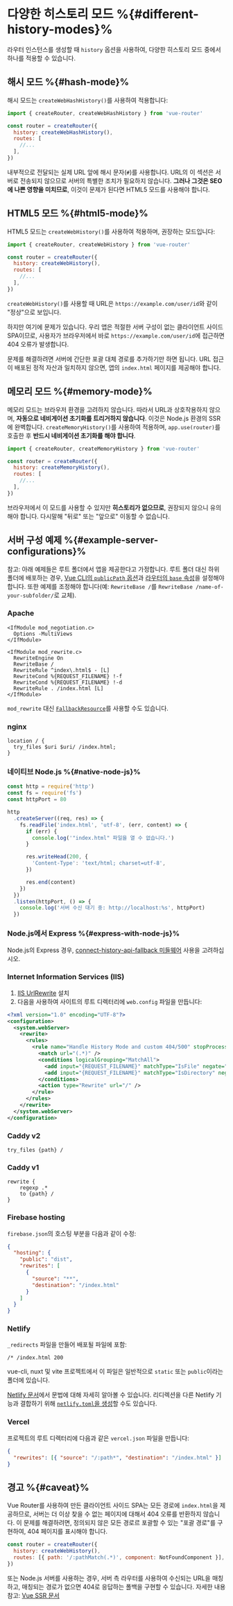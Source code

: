 # 다양한 히스토리 모드 %{#different-history-modes}%

<VueSchoolLink
href="https://vueschool.io/lessons/history-mode"
title="Learn about the differences between Hash Mode and HTML5 Mode"
/>

라우터 인스턴스를 생성할 때 `history` 옵션을 사용하여, 다양한 히스토리 모드 중에서 하나를 적용할 수 있습니다.

## 해시 모드 %{#hash-mode}%

해시 모드는 `createWebHashHistory()`를 사용하여 적용합니다:

```js
import { createRouter, createWebHashHistory } from 'vue-router'

const router = createRouter({
  history: createWebHashHistory(),
  routes: [
    //...
  ],
})
```

내부적으로 전달되는 실제 URL 앞에 해시 문자(`#`)를 사용합니다. URL의 이 섹션은 서버로 전송되지 않으므로 서버의 특별한 조치가 필요하지 않습니다. **그러나 그것은 SEO에 나쁜 영향을 미치므로**, 이것이 문제가 된다면 HTML5 모드를 사용해야 합니다.

## HTML5 모드 %{#html5-mode}%

HTML5 모드는 `createWebHistory()`를 사용하여 적용하며, 권장하는 모드입니다:

```js
import { createRouter, createWebHistory } from 'vue-router'

const router = createRouter({
  history: createWebHistory(),
  routes: [
    //...
  ],
})
```

`createWebHistory()`를 사용할 때 URL은 `https://example.com/user/id`와 같이 "정상"으로 보입니다.

하지만 여기에 문제가 있습니다. 우리 앱은 적절한 서버 구성이 없는 클라이언트 사이드 SPA이므로, 사용자가 브라우저에서 바로 `https://example.com/user/id`에 접근하면 404 오류가 발생합니다.

문제를 해결하려면 서버에 간단한 포괄 대체 경로를 추가하기만 하면 됩니다. URL 접근이 배포된 정적 자산과 일치하지 않으면, 앱의 `index.html` 페이지를 제공해야 합니다.

## 메모리 모드 %{#memory-mode}%

메모리 모드는 브라우저 환경을 고려하지 않습니다. 따라서 URL과 상호작용하지 않으며, **자동으로 네비게이션 초기화를 트리거하지 않습니다**. 이것은 Node.js 환경의 SSR에 완벽합니다. `createMemoryHistory()`를 사용하여 적용하며, `app.use(router)`를 호출한 후 **반드시 네비게이션 초기화를 해야 합니다**.

```js
import { createRouter, createMemoryHistory } from 'vue-router'

const router = createRouter({
  history: createMemoryHistory(),
  routes: [
    //...
  ],
})
```

브라우저에서 이 모드를 사용할 수 있지만 **히스토리가 없으므로**, 권장되지 않으니 유의해야 합니다. 다시말해 "뒤로" 또는 "앞으로" 이동할 수 없습니다.

## 서버 구성 예제 %{#example-server-configurations}%

참고: 아래 예제들은 루트 폴더에서 앱을 제공한다고 가정합니다. 루트 폴더 대신 하위 폴더에 배포하는 경우, [Vue CLI의 `publicPath` 옵션](https://cli.vuejs.org/config/#publicpath)과 [라우터의 `base` 속성](/api/interfaces/Router.md#createWebHistory)을 설정해야 합니다. 또한 예제를 조정해야 합니다(예: `RewriteBase /`를 `RewriteBase /name-of-your-subfolder/`로 교체).

### Apache

```
<IfModule mod_negotiation.c>
  Options -MultiViews
</IfModule>

<IfModule mod_rewrite.c>
  RewriteEngine On
  RewriteBase /
  RewriteRule ^index\.html$ - [L]
  RewriteCond %{REQUEST_FILENAME} !-f
  RewriteCond %{REQUEST_FILENAME} !-d
  RewriteRule . /index.html [L]
</IfModule>
```

`mod_rewrite` 대신 [`FallbackResource`](https://httpd.apache.org/docs/2.4/mod/mod_dir.html#fallbackresource)를 사용할 수도 있습니다.

### nginx

```nginx
location / {
  try_files $uri $uri/ /index.html;
}
```

### 네이티브 Node.js %{#native-node-js}%

```js
const http = require('http')
const fs = require('fs')
const httpPort = 80

http
  .createServer((req, res) => {
    fs.readFile('index.html', 'utf-8', (err, content) => {
      if (err) {
        console.log('"index.html" 파일을 열 수 없습니다.')
      }

      res.writeHead(200, {
        'Content-Type': 'text/html; charset=utf-8',
      })

      res.end(content)
    })
  })
  .listen(httpPort, () => {
    console.log('서버 수신 대기 중: http://localhost:%s', httpPort)
  })
```

### Node.js에서 Express %{#express-with-node-js}%

Node.js의 Express 경우, [connect-history-api-fallback 미들웨어](https://github.com/bripkens/connect-history-api-fallback) 사용을 고려하십시오.

### Internet Information Services (IIS)

1. [IIS UrlRewrite](https://www.iis.net/downloads/microsoft/url-rewrite) 설치
2. 다음을 사용하여 사이트의 루트 디렉터리에 `web.config` 파일을 만듭니다:

```xml
<?xml version="1.0" encoding="UTF-8"?>
<configuration>
  <system.webServer>
    <rewrite>
      <rules>
        <rule name="Handle History Mode and custom 404/500" stopProcessing="true">
          <match url="(.*)" />
          <conditions logicalGrouping="MatchAll">
            <add input="{REQUEST_FILENAME}" matchType="IsFile" negate="true" />
            <add input="{REQUEST_FILENAME}" matchType="IsDirectory" negate="true" />
          </conditions>
          <action type="Rewrite" url="/" />
        </rule>
      </rules>
    </rewrite>
  </system.webServer>
</configuration>
```

### Caddy v2

```
try_files {path} /
```

### Caddy v1

```
rewrite {
    regexp .*
    to {path} /
}
```

### Firebase hosting

`firebase.json`의 호스팅 부분을 다음과 같이 수정:

```json
{
  "hosting": {
    "public": "dist",
    "rewrites": [
      {
        "source": "**",
        "destination": "/index.html"
      }
    ]
  }
}
```

### Netlify

`_redirects` 파일을 만들어 배포될 파일에 포함:

```
/* /index.html 200
```

vue-cli, nuxt 및 vite 프로젝트에서 이 파일은 일반적으로 `static` 또는 `public`이라는 폴더에 있습니다.

[Netlify 문서](https://docs.netlify.com/routing/redirects/rewrites-proxies/#history-pushstate-and-single-page-apps)에서 문법에 대해 자세히 알아볼 수 있습니다. 리디렉션을 다른 Netlify 기능과 결합하기 위해 [`netlify.toml`을 생성](https://docs.netlify.com/configure-builds/file-based-configuration/)할 수도 있습니다.

### Vercel

프로젝트의 루트 디렉터리에 다음과 같은 `vercel.json` 파일을 만듭니다:

```json
{
  "rewrites": [{ "source": "/:path*", "destination": "/index.html" }]
}
```

## 경고 %{#caveat}%

Vue Router를 사용하여 만든 클라이언트 사이드 SPA는 모든 경로에 `index.html`을 제공하므로, 서버는 더 이상 찾을 수 없는 페이지에 대해서 404 오류를 반환하지 않습니다. 이 문제를 해결하려면, 정의되지 않은 모든 경로르 포괄할 수 있는 "포괄 경로"를 구현하여, 404 페이지를 표시해야 합니다.

```js
const router = createRouter({
  history: createWebHistory(),
  routes: [{ path: '/:pathMatch(.*)', component: NotFoundComponent }],
})
```

또는 Node.js 서버를 사용하는 경우, 서버 측 라우터를 사용하여 수신되는 URL을 매칭하고, 매칭되는 경로가 없으면 404로 응답하는 폴백을 구현할 수 있습니다. 자세한 내용 참고: [Vue SSR 문서](https://vuejs.kr/guide/scaling-up/ssr.html)
